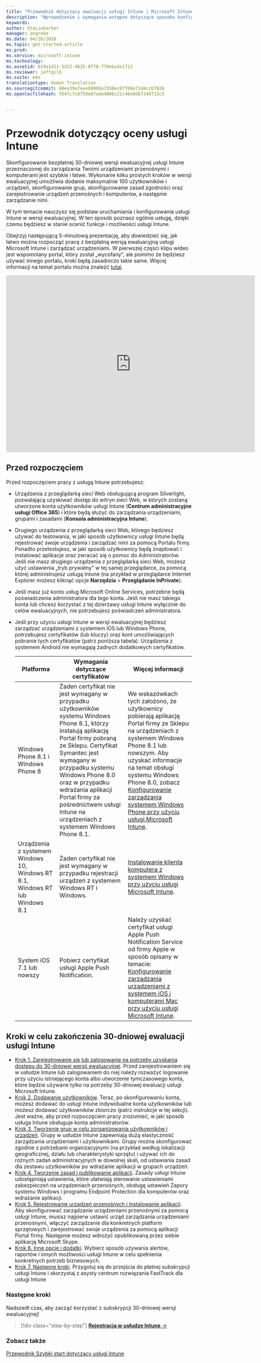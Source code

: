 ```yaml
---
title: "Przewodnik dotyczący ewaluacji usługi Intune | Microsoft Intune"
description: "Wprowadzenie i wymagania wstępne dotyczące sposobu konfigurowania bezpłatnej, 30-dniowej wersji ewaluacyjnej usługi Intune"
keywords: 
author: Staciebarker
manager: angrobe
ms.date: 04/28/2016
ms.topic: get-started-article
ms.prod: 
ms.service: microsoft-intune
ms.technology: 
ms.assetid: 619a1d11-3d22-4635-8f70-770eba3e1712
ms.reviewer: jeffgilb
ms.suite: ems
translationtype: Human Translation
ms.sourcegitcommit: 60ee39a7eeeb9068a7350ec87f60e7148ccb7826
ms.openlocfilehash: f64fc7c8758e87aeb4866c21c46e0db7349713c5


---
```


# Przewodnik dotyczący oceny usługi Intune
Skonfigurowanie bezpłatnej 30-dniowej wersji ewaluacyjnej usługi Intune przeznaczonej do zarządzania Twoimi urządzeniami przenośnymi i komputerami jest szybkie i łatwe. Wykonanie kilku prostych kroków w wersji ewaluacyjnej umożliwia dodanie maksymalnie 100 użytkowników i urządzeń, skonfigurowanie grup, skonfigurowanie zasad zgodności oraz zarejestrowanie urządzeń przenośnych i komputerów, a następnie zarządzanie nimi.

W tym temacie nauczysz się podstaw uruchamiania i konfigurowania usługi Intune w wersji ewaluacyjnej. W ten sposób poznasz ogólnie usługę, dzięki czemu będziesz w stanie ocenić funkcje i możliwości usługi Intune.

Obejrzyj następującą 5-minutową prezentację, aby dowiedzieć się, jak łatwo można rozpocząć pracę z bezpłatną wersją ewaluacyjną usługi Microsoft Intune i zarządzać urządzeniami. W pierwszej części klipu wideo jest wspomniany portal, który został „wycofany”, ale pomimo że będziesz używać innego portalu, kroki będą zasadniczo takie same. Więcej informacji na temat portalu można znaleźć [tutaj](https://docs.microsoft.com/intune/deploy-use/account-portal-merged-with-Office-365).

<iframe width="675" height="480" src="https://www.youtube.com/embed/ltcZvm4VOFU" frameborder="0" allowfullscreen></iframe>

## Przed rozpoczęciem
Przed rozpoczęciem pracy z usługą Intune potrzebujesz:

-   Urządzenia z przeglądarką sieci Web obsługującą program Silverlight, pozwalającą uzyskiwać dostęp do witryn sieci Web, w których zostaną utworzone konta użytkowników usługi Intune (**Centrum administracyjne usługi Office 365**) i które będą służyć do zarządzania urządzeniami, grupami i zasadami (**Konsola administracyjna Intune**).

-   Drugiego urządzenia z przeglądarką sieci Web, którego będziesz używać do testowania, w jaki sposób użytkownicy usługi Intune będą rejestrować swoje urządzenia i zarządzać nimi za pomocą Portalu firmy. Ponadto przetestujesz, w jaki sposób użytkownicy będą znajdować i instalować aplikacje oraz zwracać się o pomoc do Administratorów. Jeśli nie masz drugiego urządzenia z przeglądarką sieci Web, możesz użyć ustawienia „tryb prywatny” w tej samej przeglądarce, za pomocą której administrujesz usługą Intune (na przykład w przeglądarce Internet Explorer możesz kliknąć opcje **Narzędzia** &gt; **Przeglądanie InPrivate**).

-   Jeśli masz już konto usług Microsoft Online Services, potrzebne będą poświadczenia administratora dla tego konta. Jeśli nie masz takiego konta lub chcesz korzystać z tej dzierżawy usługi Intune wyłącznie do celów ewaluacyjnych, nie potrzebujesz poświadczeń administratora.

-   Jeśli przy użyciu usługi Intune w wersji ewaluacyjnej będziesz zarządzać urządzeniami z systemem iOS lub Windows Phone, potrzebujesz certyfikatów (lub kluczy) oraz kont umożliwiających pobranie tych certyfikatów (patrz poniższa tabela). Urządzenia z systemem Android nie wymagają żadnych dodatkowych certyfikatów.

    |Platforma|Wymagania dotyczące certyfikatów|Więcej informacji|
    |------------|----------------------------|--------------------|
    |Windows Phone 8.1 i Windows Phone 8 |Żaden certyfikat nie jest wymagany w przypadku użytkowników systemu Windows Phone 8.1, którzy instalują aplikację Portal firmy pobraną ze Sklepu. Certyfikat Symantec jest wymagany w przypadku systemu Windows Phone 8.0 oraz w przypadku wdrażania aplikacji Portal firmy za pośrednictwem usługi Intune na urządzeniach z systemem Windows Phone 8.1.|We wskazówkach tych założono, że użytkownicy pobierają aplikację Portal firmy ze Sklepu na urządzeniach z systemem Windows Phone 8.1 lub nowszym. Aby uzyskać informacje na temat obsługi systemu Windows Phone 8.0, zobacz [Konfigurowanie zarządzania systemem Windows Phone przy użyciu usługi Microsoft Intune](/Intune/Deploy-Use/set-up-windows-phone-management-with-microsoft-intune).|
    |Urządzenia z systemem Windows 10, Windows RT 8.1, Windows RT lub Windows 8.1|Żaden certyfikat nie jest wymagany w przypadku rejestracji urządzeń z systemem Windows RT i Windows.|[Instalowanie klienta komputera z systemem Windows przy użyciu usługi Microsoft Intune](/Intune/Deploy-Use/install-the-windows-pc-client-with-microsoft-intune).|
    |System iOS 7.1 lub nowszy|Pobierz certyfikat usługi Apple Push Notification.|Należy uzyskać certyfikat usługi Apple Push Notification Service od firmy Apple w sposób opisany w temacie: [Konfigurowanie zarządzania urządzeniami z systemem iOS i komputerami Mac przy użyciu usługi Microsoft Intune](/Intune/Deploy-Use/set-up-ios-and-mac-management-with-microsoft-intune).|

## Kroki w celu zakończenia 30-dniowej ewaluacji usługi Intune
- [Krok 1. Zarejestrowanie się lub zalogowanie na potrzeby uzyskania dostępu do 30-dniowej wersji ewaluacyjnej](get-started-with-a-30-day-trial-of-microsoft-intune-step-1.md). Przed zarejestrowaniem się w usłudze Intune lub zalogowaniem do niej należy rozważyć logowanie przy użyciu istniejącego konta albo utworzenie tymczasowego konta, które będzie używane tylko na potrzeby 30-dniowej ewaluacji usługi Microsoft Intune.
- [Krok 2. Dodawanie użytkowników](get-started-with-a-30-day-trial-of-microsoft-intune-step-2.md). Teraz, po skonfigurowaniu konta, możesz dodawać do usługi Intune indywidualne konta użytkowników lub możesz dodawać użytkowników zbiorczo (patrz instrukcje w tej sekcji). Jest ważne, aby przed rozpoczęciem pracy zrozumieć, w jaki sposób usługa Intune obsługuje konta administratorów.
- [Krok 3. Tworzenie grup w celu zorganizowania użytkowników i urządzeń](get-started-with-a-30-day-trial-of-microsoft-intune-step-3.md). Grupy w usłudze Intune zapewniają dużą elastyczność zarządzania urządzeniami i użytkownikami. Grupy można skonfigurować zgodnie z potrzebami organizacyjnymi (na przykład według lokalizacji geograficznej, działu lub charakterystyki sprzętu) i używać ich do różnych zadań administracyjnych w dowolnej skali, od ustawiania zasad dla zestawu użytkowników po wdrażanie aplikacji w grupach urządzeń.
- [Krok 4. Tworzenie zasad i publikowanie aplikacji](get-started-with-a-30-day-trial-of-microsoft-intune-step-4.md). Zasady usługi Intune udostępniają ustawienia, które ułatwiają sterowanie ustawieniami zabezpieczeń na urządzeniach przenośnych, obsługę ustawień Zapory systemu Windows i programu Endpoint Protection dla komputerów oraz wdrażanie aplikacji.
- [Krok 5. Rejestrowanie urządzeń przenośnych i instalowanie aplikacji](get-started-with-a-30-day-trial-of-microsoft-intune-step-5.md). Aby skonfigurować zarządzanie urządzeniami przenośnymi za pomocą usługi Intune, musisz najpierw ustawić urząd zarządzania urządzeniami przenośnymi, włączyć zarządzanie dla konkretnych platform sprzętowych i zarejestrować swoje urządzenia za pomocą aplikacji Portal firmy. Następnie możesz wdrożyć opublikowaną przez siebie aplikację Microsoft Skype.
- [Krok 6. Inne opcje i dodatki](get-started-with-a-30-day-trial-of-microsoft-intune-step-6.md). Wybierz sposób używania alertów, raportów i innych możliwości usługi Intune w celu spełnienia konkretnych potrzeb biznesowych.
- [Krok 7. Następne kroki](get-started-with-a-30-day-trial-of-microsoft-intune-step-7.md). Przygotuj się do przejścia do płatnej subskrypcji usługi Intune i skorzystaj z asysty centrum rozwiązania FastTrack dla usługi Intune


### Następne kroki
Nadszedł czas, aby zacząć korzystać z subskrypcji 30-dniowej wersji ewaluacyjnej!

>[!div class="step-by-step"]
[**Rejestracja w usłudze Intune** &rarr;](.\get-started-with-a-30-day-trial-of-microsoft-intune-step-1.md)

### Zobacz także
[Przewodnik Szybki start dotyczący usługi Intune](/intune/get-started/start-with-a-paid-subscription-to-microsoft-intune)



<!--HONumber=Jul16_HO4-->


